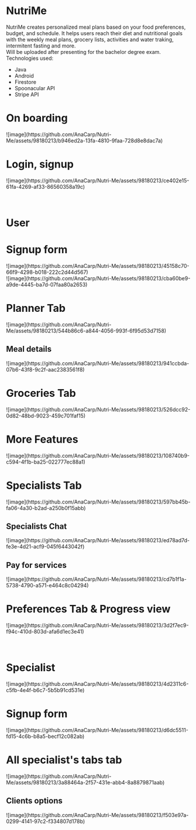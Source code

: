 # NutriMe
NutriMe creates personalized meal plans based on your food preferences, budget, and schedule. It helps users reach their diet and nutritional goals with the weekly meal plans, grocery lists, activities and water traking, intermitent fasting and more.
<br>
Will be uploaded after presenting for the bachelor degree exam.
<br>
Technologies used:
- Java
- Android
- Firestore
- Spoonacular API
- Stripe API

<h1>On boarding</h1>
![image](https://github.com/AnaCarp/Nutri-Me/assets/98180213/b946ed2a-13fa-4810-9faa-728d8e8dac7a)
<br>
<h1>Login, signup</h1>
![image](https://github.com/AnaCarp/Nutri-Me/assets/98180213/ce402e15-61fa-4269-af33-86560358a19c)
<br><br><br>

<h1>User</h1>
<h1>Signup form</h1>
![image](https://github.com/AnaCarp/Nutri-Me/assets/98180213/45158c70-66f9-4298-b018-222c2d44d567)
<br>
![image](https://github.com/AnaCarp/Nutri-Me/assets/98180213/cba60be9-a9de-4445-ba7d-07faa80a2653)
<h1>Planner Tab</h1>
![image](https://github.com/AnaCarp/Nutri-Me/assets/98180213/544b86c6-a844-4056-993f-6f95d53d7158)
<br>
<h2>Meal details</h2>
![image](https://github.com/AnaCarp/Nutri-Me/assets/98180213/941ccbda-07b6-43f8-9c2f-aac2383561f8)
<br>
<h1>Groceries Tab</h1>
![image](https://github.com/AnaCarp/Nutri-Me/assets/98180213/526dcc92-0d82-48bd-9023-459c701faf15)
<br>
<h1>More Features</h1>
![image](https://github.com/AnaCarp/Nutri-Me/assets/98180213/108740b9-c594-4f1b-ba25-022777ec88a1)
<br>
<h1>Specialists Tab</h1>
![image](https://github.com/AnaCarp/Nutri-Me/assets/98180213/597bb45b-fa06-4a30-b2ad-a250b0f15abb)
<br>
<h2>Specialists Chat</h2>
![image](https://github.com/AnaCarp/Nutri-Me/assets/98180213/ed78ad7d-fe3e-4d21-acf9-045f6443042f)
<br>
<h2>Pay for services</h2>
![image](https://github.com/AnaCarp/Nutri-Me/assets/98180213/cd7b1f1a-5738-4790-a571-e464c8c04294)
<br>
<h1>Preferences Tab & Progress view</h1>
![image](https://github.com/AnaCarp/Nutri-Me/assets/98180213/3d2f7ec9-f94c-410d-803d-afa6d1ec3e41)
<br><br><br>

<h1>Specialist</h1>
![image](https://github.com/AnaCarp/Nutri-Me/assets/98180213/4d2311c6-c5fb-4e4f-b6c7-5b5b91cd531e)
<br>
<h1>Signup form</h1>
![image](https://github.com/AnaCarp/Nutri-Me/assets/98180213/d6dc5511-fd15-4c6b-b8a5-becf12c082ab)
<br>
<h1>All specialist's tabs tab</h1>
![image](https://github.com/AnaCarp/Nutri-Me/assets/98180213/3a88464a-2f57-431e-abb4-8a8879871aab)
<br>
<h2>Clients options</h2>
![image](https://github.com/AnaCarp/Nutri-Me/assets/98180213/f503e97a-0299-4141-97c2-f334807d178b)


